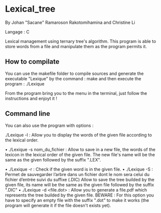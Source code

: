# Lexical_tree

By Johan "Sacane" Ramaroson Rakotomihamina and Christine Li 

Langage : C

Lexical management using ternary tree's algorithm.
This program is able to store words from a file and manipulate them as the program permits it. 

## How to compilate

You can use the makefile folder to compile sources and generate the executable "Lexique" by the command : make 
and then execute the program : ./Lexique

From the program bring you to the menu in the terminal, just follow the instructions and enjoyt it ! 

## Command line

You can also use the program with options : 

./Lexique -l <namefile> : Allow you to display the words of the given file according to the lexical order.


• ./Lexique -s nom_du_fichier : Allow to save in a new file, the words of the lexicon in the lexical order of the given file. The new file's name will be the same as the given followed by the suffix ".LEX".

• ./Lexique -r <word> <namefile> : Check if the given word is in the given file. 
• ./Lexique -S <fileName> : Permet de sauvegarder l’arbre dans un fichier dont le nom sera celui du fichier d’entrée suivi du suffixe (.DIC) 
  Allow to save the tree builded by the given file, its name will be the same as the given file followed by the suffix ".DIC"
• ./Lexique -d <nameFile> <file.dot> : Allow you to generate a file.pdf which represents the tree builded by the given file.
  BEWARE : For this option you have to specify an empty file with the suffix ".dot" to make it works (the program will generate it if the file doesn't exists yet).
